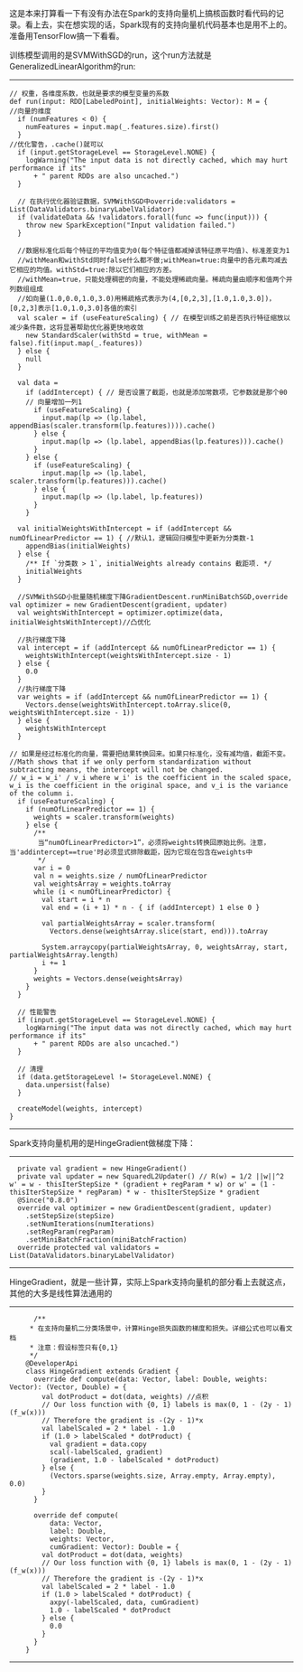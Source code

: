 这是本来打算看一下有没有办法在Spark的支持向量机上搞核函数时看代码的记录。看上去，实在想实现的话，Spark现有的支持向量机代码基本也是用不上的。准备用TensorFlow搞一下看看。

训练模型调用的是SVMWithSGD的run，这个run方法就是GeneralizedLinearAlgorithm的run:

-----

    // 权重，各维度系数，也就是要求的模型变量的系数
    def run(input: RDD[LabeledPoint], initialWeights: Vector): M = {
    //向量的维度
      if (numFeatures < 0) {
        numFeatures = input.map(_.features.size).first()
      }
    //优化警告，.cache()就可以
      if (input.getStorageLevel == StorageLevel.NONE) {
        logWarning("The input data is not directly cached, which may hurt performance if its"
          + " parent RDDs are also uncached.")
      }

      // 在执行优化器验证数据，SVMWithSGD中override:validators = List(DataValidators.binaryLabelValidator)
      if (validateData && !validators.forall(func => func(input))) {
        throw new SparkException("Input validation failed.")
      }

      //数据标准化后每个特征的平均值变为0(每个特征值都减掉该特征原平均值)、标准差变为1
      //withMean和withStd同时false什么都不做;withMean=true:向量中的各元素均减去它相应的均值。withStd=true:除以它们相应的方差。
      //withMean=true，只能处理稠密的向量，不能处理稀疏向量。稀疏向量由顺序和值两个并列数组组成
      //如向量(1.0,0.0,1.0,3.0)用稀疏格式表示为(4,[0,2,3],[1.0,1.0,3.0])，[0,2,3]表示[1.0,1.0,3.0]各值的索引
      val scaler = if (useFeatureScaling) { // 在模型训练之前是否执行特征缩放以减少条件数，这将显著帮助优化器更快地收敛
        new StandardScaler(withStd = true, withMean = false).fit(input.map(_.features))
      } else {
        null
      }

      val data =
        if (addIntercept) { // 是否设置了截距，也就是添加常数项，它参数就是那个θ0
        // 向量增加一列1
          if (useFeatureScaling) {
            input.map(lp => (lp.label, appendBias(scaler.transform(lp.features)))).cache()
          } else {
            input.map(lp => (lp.label, appendBias(lp.features))).cache()
          }
        } else {
          if (useFeatureScaling) {
            input.map(lp => (lp.label, scaler.transform(lp.features))).cache()
          } else {
            input.map(lp => (lp.label, lp.features))
          }
        }

      val initialWeightsWithIntercept = if (addIntercept && numOfLinearPredictor == 1) { //默认1，逻辑回归模型中更新为分类数-1
        appendBias(initialWeights)
      } else {
        /** If `分类数 > 1`, initialWeights already contains 截距项. */
        initialWeights
      }

      //SVMWithSGD小批量随机梯度下降GradientDescent.runMiniBatchSGD,override val optimizer = new GradientDescent(gradient, updater)
      val weightsWithIntercept = optimizer.optimize(data, initialWeightsWithIntercept)//凸优化

      //执行梯度下降
      val intercept = if (addIntercept && numOfLinearPredictor == 1) {
        weightsWithIntercept(weightsWithIntercept.size - 1)
      } else {
        0.0
      }
      //执行梯度下降
      var weights = if (addIntercept && numOfLinearPredictor == 1) {
        Vectors.dense(weightsWithIntercept.toArray.slice(0, weightsWithIntercept.size - 1))
      } else {
        weightsWithIntercept
      }

    // 如果是经过标准化的向量，需要把结果转换回来。如果只标准化，没有减均值，截距不变。
    //Math shows that if we only perform standardization without subtracting means, the intercept will not be changed. 
    // w_i = w_i' / v_i where w_i' is the coefficient in the scaled space, w_i is the coefficient in the original space, and v_i is the variance of the column i.
      if (useFeatureScaling) {
        if (numOfLinearPredictor == 1) {
          weights = scaler.transform(weights)
        } else {
          /**
           当“numOfLinearPredictor>1”，必须将weights转换回原始比例。注意，当'addintercept==true'时必须显式排除截距，因为它现在包含在weights中
           */
          var i = 0
          val n = weights.size / numOfLinearPredictor
          val weightsArray = weights.toArray
          while (i < numOfLinearPredictor) {
            val start = i * n
            val end = (i + 1) * n - { if (addIntercept) 1 else 0 }

            val partialWeightsArray = scaler.transform(
              Vectors.dense(weightsArray.slice(start, end))).toArray

            System.arraycopy(partialWeightsArray, 0, weightsArray, start, partialWeightsArray.length)
            i += 1
          }
          weights = Vectors.dense(weightsArray)
        }
      }

      // 性能警告
      if (input.getStorageLevel == StorageLevel.NONE) {
        logWarning("The input data was not directly cached, which may hurt performance if its"
          + " parent RDDs are also uncached.")
      }

      // 清理
      if (data.getStorageLevel != StorageLevel.NONE) {
        data.unpersist(false)
      }

      createModel(weights, intercept)
    }

-----

Spark支持向量机用的是HingeGradient做梯度下降：

-----

      private val gradient = new HingeGradient()
      private val updater = new SquaredL2Updater() // R(w) = 1/2 ||w||^2  w' = w - thisIterStepSize * (gradient + regParam * w) or w' = (1 - thisIterStepSize * regParam) * w - thisIterStepSize * gradient
      @Since("0.8.0")
      override val optimizer = new GradientDescent(gradient, updater)
        .setStepSize(stepSize)
        .setNumIterations(numIterations)
        .setRegParam(regParam)
        .setMiniBatchFraction(miniBatchFraction)
      override protected val validators = List(DataValidators.binaryLabelValidator)
  
-----
  
  HingeGradient，就是一些计算，实际上Spark支持向量机的部分看上去就这点，其他的大多是线性算法通用的
  
-----
  
          /**
         * 在支持向量机二分类场景中，计算Hinge损失函数的梯度和损失。详细公式也可以看文档
         * 注意：假设标签只有{0,1}
         */
        @DeveloperApi
        class HingeGradient extends Gradient {
          override def compute(data: Vector, label: Double, weights: Vector): (Vector, Double) = {
            val dotProduct = dot(data, weights) //点积
            // Our loss function with {0, 1} labels is max(0, 1 - (2y - 1) (f_w(x)))
            // Therefore the gradient is -(2y - 1)*x
            val labelScaled = 2 * label - 1.0
            if (1.0 > labelScaled * dotProduct) {
              val gradient = data.copy
              scal(-labelScaled, gradient)
              (gradient, 1.0 - labelScaled * dotProduct)
            } else {
              (Vectors.sparse(weights.size, Array.empty, Array.empty), 0.0)
            }
          }

          override def compute(
              data: Vector,
              label: Double,
              weights: Vector,
              cumGradient: Vector): Double = {
            val dotProduct = dot(data, weights)
            // Our loss function with {0, 1} labels is max(0, 1 - (2y - 1) (f_w(x)))
            // Therefore the gradient is -(2y - 1)*x
            val labelScaled = 2 * label - 1.0
            if (1.0 > labelScaled * dotProduct) {
              axpy(-labelScaled, data, cumGradient)
              1.0 - labelScaled * dotProduct
            } else {
              0.0
            }
          }
        }
  
  -----
